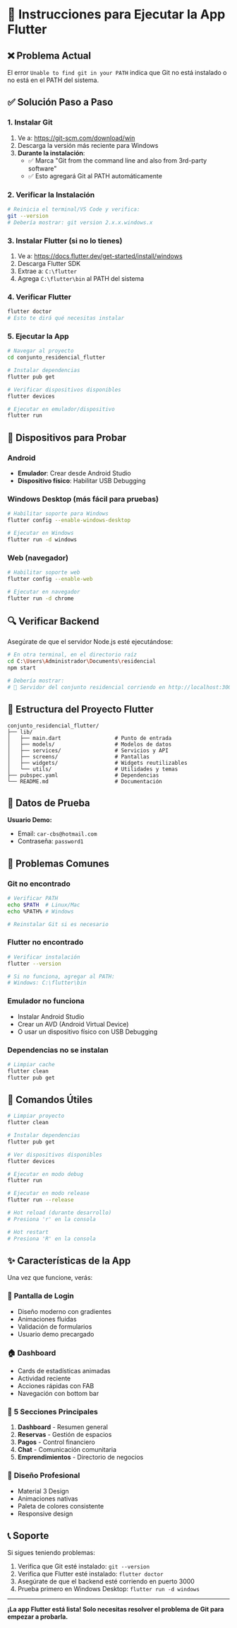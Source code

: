 # 🔧 Instrucciones para Ejecutar la App Flutter

## ❌ Problema Actual
El error `Unable to find git in your PATH` indica que Git no está instalado o no está en el PATH del sistema.

## ✅ Solución Paso a Paso

### 1. **Instalar Git**
1. Ve a: https://git-scm.com/download/win
2. Descarga la versión más reciente para Windows
3. **Durante la instalación**:
   - ✅ Marca "Git from the command line and also from 3rd-party software"
   - ✅ Esto agregará Git al PATH automáticamente

### 2. **Verificar la Instalación**
```bash
# Reinicia el terminal/VS Code y verifica:
git --version
# Debería mostrar: git version 2.x.x.windows.x
```

### 3. **Instalar Flutter (si no lo tienes)**
1. Ve a: https://docs.flutter.dev/get-started/install/windows
2. Descarga Flutter SDK
3. Extrae a: `C:\flutter`
4. Agrega `C:\flutter\bin` al PATH del sistema

### 4. **Verificar Flutter**
```bash
flutter doctor
# Esto te dirá qué necesitas instalar
```

### 5. **Ejecutar la App**
```bash
# Navegar al proyecto
cd conjunto_residencial_flutter

# Instalar dependencias
flutter pub get

# Verificar dispositivos disponibles
flutter devices

# Ejecutar en emulador/dispositivo
flutter run
```

## 📱 Dispositivos para Probar

### **Android**
- **Emulador**: Crear desde Android Studio
- **Dispositivo físico**: Habilitar USB Debugging

### **Windows Desktop** (más fácil para pruebas)
```bash
# Habilitar soporte para Windows
flutter config --enable-windows-desktop

# Ejecutar en Windows
flutter run -d windows
```

### **Web** (navegador)
```bash
# Habilitar soporte web
flutter config --enable-web

# Ejecutar en navegador
flutter run -d chrome
```

## 🔍 Verificar Backend

Asegúrate de que el servidor Node.js esté ejecutándose:

```bash
# En otra terminal, en el directorio raíz
cd C:\Users\Administrador\Documents\residencial
npm start

# Debería mostrar:
# 🏢 Servidor del conjunto residencial corriendo en http://localhost:3000
```

## 📁 Estructura del Proyecto Flutter

```
conjunto_residencial_flutter/
├── lib/
│   ├── main.dart                 # Punto de entrada
│   ├── models/                   # Modelos de datos
│   ├── services/                 # Servicios y API
│   ├── screens/                  # Pantallas
│   ├── widgets/                  # Widgets reutilizables
│   └── utils/                    # Utilidades y temas
├── pubspec.yaml                  # Dependencias
└── README.md                     # Documentación
```

## 🎯 Datos de Prueba

**Usuario Demo:**
- Email: `car-cbs@hotmail.com`
- Contraseña: `password1`

## 🚨 Problemas Comunes

### Git no encontrado
```bash
# Verificar PATH
echo $PATH  # Linux/Mac
echo %PATH% # Windows

# Reinstalar Git si es necesario
```

### Flutter no encontrado
```bash
# Verificar instalación
flutter --version

# Si no funciona, agregar al PATH:
# Windows: C:\flutter\bin
```

### Emulador no funciona
- Instalar Android Studio
- Crear un AVD (Android Virtual Device)
- O usar un dispositivo físico con USB Debugging

### Dependencias no se instalan
```bash
# Limpiar cache
flutter clean
flutter pub get
```

## 🔄 Comandos Útiles

```bash
# Limpiar proyecto
flutter clean

# Instalar dependencias
flutter pub get

# Ver dispositivos disponibles
flutter devices

# Ejecutar en modo debug
flutter run

# Ejecutar en modo release
flutter run --release

# Hot reload (durante desarrollo)
# Presiona 'r' en la consola

# Hot restart
# Presiona 'R' en la consola
```

## ✨ Características de la App

Una vez que funcione, verás:

### 🔐 **Pantalla de Login**
- Diseño moderno con gradientes
- Animaciones fluidas
- Validación de formularios
- Usuario demo precargado

### 🏠 **Dashboard**
- Cards de estadísticas animadas
- Actividad reciente
- Acciones rápidas con FAB
- Navegación con bottom bar

### 📱 **5 Secciones Principales**
1. **Dashboard** - Resumen general
2. **Reservas** - Gestión de espacios
3. **Pagos** - Control financiero
4. **Chat** - Comunicación comunitaria
5. **Emprendimientos** - Directorio de negocios

### 🎨 **Diseño Profesional**
- Material 3 Design
- Animaciones nativas
- Paleta de colores consistente
- Responsive design

## 📞 Soporte

Si sigues teniendo problemas:

1. Verifica que Git esté instalado: `git --version`
2. Verifica que Flutter esté instalado: `flutter doctor`
3. Asegúrate de que el backend esté corriendo en puerto 3000
4. Prueba primero en Windows Desktop: `flutter run -d windows`

---

**¡La app Flutter está lista! Solo necesitas resolver el problema de Git para empezar a probarla.**